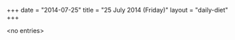 +++
date = "2014-07-25"
title = "25 July 2014 (Friday)"
layout = "daily-diet"
+++

<p>&lt;no entries&gt;</p>